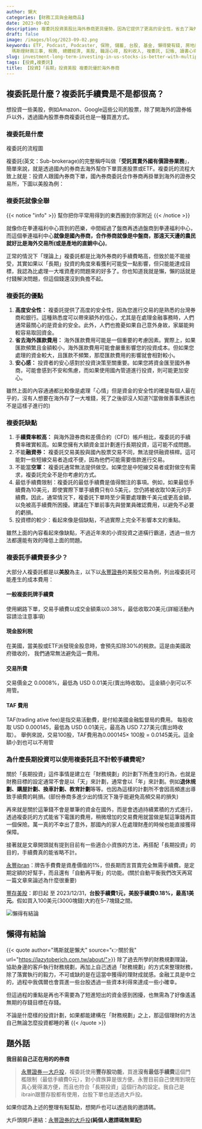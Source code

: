 ```yaml
---
author: 懶大
categories: [財務工具與金融商品]
date: 2023-09-02
description: 複委託投資美股比海外券商更具優勢，因為它提供了更高的安全性，省去了海外匯款費用，並帶來更多的安心感。然而，複委託也有一些缺點，如手續費較高、無法融資券、無法做空等。對於長期投資者來說，手續費通常不是主要考慮因素。建議在選擇複委託前仔細考慮這些因素。
draft: false
image: /images/blog/2023-09-02.png
keywords: ETF, Podcast, Podcaster, 保險, 儲蓄, 台股, 基金, 懶得變有錢, 房地產, 投資理財, 支出, 收入, 理財規劃,
  瑪斯理財兩三事, 稅務, 總體經濟, 美股, 職涯心得, 股利收入, 複委託, 記帳, 讀書心得, 財務規劃, 財商, 貸款, 資產配置, 退休規劃, 開源節流
slug: investment-long-term-investing-in-us-stocks-is-better-with-multiple-delegations-than-overseas-brokerages
tags: [投資,複委託]
title: 【投資】「長期」投資美股 複委託優於海外券商
---
```

## 複委託是什麼？複委託手續費是不是都很高？

想投資一些美股，例如Amazon、Google這些公司的股票，除了開海外的證券帳戶以外，透過國內股票券商複委託也是一種買進方式。



### 複委託是什麼


複委託的流程圖

複委託(英文：Sub-brokerage)的完整稱呼叫做「**受託買賣外國有價證券業務**」，簡單來說，就是透過國內的券商去海外幫你下單買進股票或ETF。複委託的流程大致上就是：投資人跟國內券商下單，國內券商委託合作券商再掛單到海外的證券交易所，下圖以美股為例：

### 複委託就像全聯
{{< notice "info" >}}
幫你把你平常用得到的東西搬到你家附近
{{< /notice >}}

就像你在拳連福利中心買到的芭樂，中間經過了盤商再透過盤商到拳連福利中心，而這個拳連福利中心**就像是國內券商，合作券商就像是中盤商，那遠天天邊的農民就好比是海外交易所(或是產地的直銷中心)**。

正常的情況下「理論上」複委託都是比海外券商的手續費略高，但致於能不能接受，其實如果以「長期」投資的角度來看獲利可能受一點影響，但只能能達成目標，我認為比處理一大堆資產的問題來的好多了。你也知道我就是懶，懶的話就是付錢解決問題，但這個錢還沒到負擔不起。

### 複委託的優點

1. **高度安全性：** 複委託提供了高度的安全性，因為您進行交易的是熟悉的台灣券商和銀行。這種熟悉度可以帶來額外的信心，尤其是在處理金融事務時，人們通常最關心的是資金的安全。此外，人們也擔憂如果自己意外身故，家屬能夠較容易取回資金。
2. **省去海外匯款費用：** 海外匯款費用可能是一個重要的考慮因素。實際上，如果匯款頻繁且金額較小，海外匯款費用可能會嚴重影響您的投資成本。但如果您處理的資金較大，且匯款不頻繁，那麼匯款費用的影響就會相對較小。
3. **安心感：** 投資者的安心感對於投資決策至關重要。如果您將資金匯至國外券商，可能會感到不安和焦慮，而如果使用國內管道進行投資，則可能更加安心。

雖然上面的內容通通都比較像是處理「心情」但是資金的安全性的確是每個人最在乎的，沒有人想要在海外存了一大堆錢，死了之後卻沒人知道?(當做做善事應該也不是這樣子進行的)

### 複委託缺點

1. 手**續費率較高：** 與海外證券商和差價合約（CFD）帳戶相比，複委託的手續費率確實較高。如果您擁有大額資金並計劃進行長期投資，這可能不成問題。
2. 不能**融資券：** 複委託交易美股與國內股票交易不同，無法提供融資槓桿。這可能對一些短線交易者造成不便，因為他們可能需要借款進行交易。
3. 不能當**空軍：** 複委託通常無法提供做空。如果您是中短線交易者或對做空有需求，複委託完全不是你考慮的方式。
4. 最低手續費限制：複委託的最低手續費是值得關注的事項。例如，如果最低手續費為10美元，即使實際下單手續費只有0.5美元，您仍將被收取10美元的手續費。因此，通常情況下，複委託下單時至少需要處理數千美元或更高金額，以免被高手續費所困擾。建議在下單前事先與營業員確認費用，以避免不必要的虧損。
5. 投資標的較少：看起來像是個缺點，不過實際上完全不影響本文的重點。

雖然上面的內容看起來像缺點，不過近年來的小資投資之道橫行霸道，透過一些方法都還能有效的降低上面的問題。

### 複委託手續費要多少？

大部分人複委託都是以**美股**為主，以下以[永豐證券](https://www.sinotrade.com.tw/richclub/freshman/-60dd51e8ba4ba620cc0823c5)的美股交易為例，列出複委託可能產生的成本費用：

#### 一般複委託牌手續費
使用網路下單，交易手續費以成交金額乘以0.38%，最低收取20美元(詳細活動內容請洽注意事項)

#### 現金股利稅
在美國，當美股或ETF派發現金股息時，會預先扣除30%的稅款。這是由美國政府徵收的，
我們通常無法避免這一費用。

#### 交易所費
交易價金之 0.0008%，最低為 USD 0.01美元(賣出時收取)。
這金額小到可以不用管。

#### TAF 費用
TAF(trading ative fee)是指交易活動費，是付給美國金融監督局的費用。
每股收取 USD 0.000145，最低為 USD 0.01美元，最高為 USD 7.27美元(賣出時收取）。
舉例來說，交易100股，TAF費用為0.000145× 100股 = 0.0145美元。這金額小到也可以不用管


### 為什麼長期投資可以使用複委託且不計較手續費呢?

關於「長期投資」這件事情是建立在「財務規劃」的計劃下所產生的行為，也就是財務目標的設定通常不會是以「天」來計劃，通常會以「年」來計劃。例如**退休規劃、購屋計劃、換車計劃、教育計劃**等等。也因為這樣的計劃所不會因高頻進出導致手續費的耗損。(部份券商多進少出的情況下幾乎能避免高頻交易的損失)

再來就是關於這筆錢不會是單筆的資金在國外，而是會透過持續累積的方式進行，透過複委託的方式能省下電匯的費用，稍微增加的交易費用就當做是幫這筆錢再買一個保險。萬一真的不幸出了意外，那國內的家人在處理財產的時候也能直接獲得保障。

接著就是文章開頭就有提到目前有一些適合小資族的方法，再搭配「長期投資」的目的，手續費真的能省略不計。

[永豐ibran](https://bank.sinopac.com/sinopacBT/webevents/ibrain/index.html)：牌告手費費是資產價值的1%，但長期而言買賣完全無需手續費。是定期定額的好幫手，而且還有「自動再平衡」的功能。(關於自動平衡我們改天再寫一篇文章來論述為什麼很重要)

[豐存美股](https://www.sinotrade.com.tw/ec/20220701/index.aspx)：即日起 至 2023/12/31，**台股手續費1元，美股手續費0.18%，最高1美元**。假如買入100美元(3000塊錢)大約在5–7塊錢之間。


![懶得有結論](/images/blog/lazytobeconclude.svg)
## 懶得有結論

{{< quote author="瑪斯就是懶大" source="👉關於我" url="https://lazytoberich.com.tw/about/">}}
除了過去所學的財務規劃理論，協助身邊的客戶執行財務規劃，再加上自己透過「財務規劃」的方式來整理財務，除了落實執行的毅力，不可或缺的是在這當中獲得的理財成就感。金融工具是中立的，過程中我偶爾也會買進一些台股透過一些資本利得來達成一些小確幸。

但這過程的重點是再也不需要為了短進短出的資金感到困擾，也無需為了好像遙遙無期的存錢目標在存錢。

不論是什麼樣的投資計劃，如果都能建構在「財務規劃」之上，那這個理財的方法自己無論怎麼投資都睡的著
{{< /quote >}}


## 題外話

**我目前自己正在用的的券商**

>[永豐證券 — 大戶投](https://www.sinotrade.com.tw/richclub/dawhotou/campaign)，複委託使用**豐存股功能**，買進**沒有最低手續費**這個門檻限制（最低手續費0元），對小資族算是很方便。永豐目前自己使用到現在真心覺得滿方便，而且也符合「長期投資」這個行為的設定。我自己是ibrain跟豐存股都有使用，台股下單也是透過大戶投。

如果你認為上述的整理有點幫助，想開戶也可以透過我的邀請碼。

大戶頭開戶連結：[永豐證券的大戶投](https://www.sinotrade.com.tw/ec/20211126/index.aspx?strProd=0129&strWeb=0248&utm_campaign=MGM_inchannel&utm_source=dawhotouAPP&utm_medium=share_1126&invt=DF467)**(純個人邀請碼無業配)**






